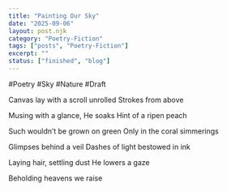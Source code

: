 ```yaml
---
title: "Painting Our Sky"
date: "2025-09-06"
layout: post.njk
category: "Poetry-Fiction"
tags: ["posts", "Poetry-Fiction"]
excerpt: ""
status: ["finished", "blog"]
---
```

#Poetry #Sky #Nature #Draft

Canvas lay with a scroll unrolled
Strokes from above

Musing with a glance, He soaks
Hint of a ripen peach

Such wouldn’t be grown on green
Only in the coral simmerings

Glimpses behind a veil
Dashes of light bestowed in ink

Laying hair, settling dust
He lowers a gaze

Beholding heavens we raise